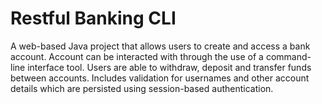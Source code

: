 # Restful Banking CLI
 A web-based Java project that allows users to create and access a
bank account. Account can be interacted with through the use of a
command-line interface tool. Users are able to withdraw, deposit and
transfer funds between accounts. Includes validation for usernames
and other account details which are persisted using session-based
authentication.
